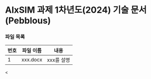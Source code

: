 # AIxSIM 과제 1차년도(2024) 기술 문서 (Pebblous)

### 파일 목록
번호 | 파일 이름 | 내용
--- | ------------ | -------------
1 | xxx.docx | xxx를 설명 
<
